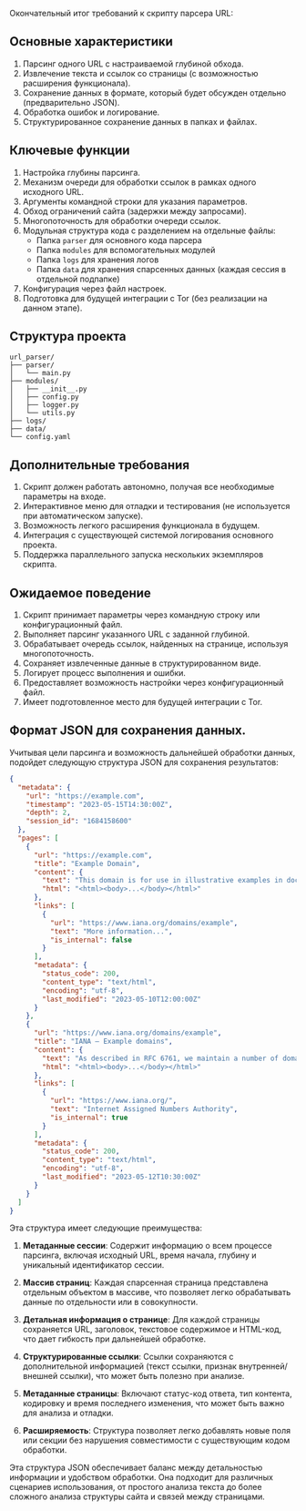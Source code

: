 Окончательный итог требований к скрипту парсера URL:

## Основные характеристики

1. Парсинг одного URL с настраиваемой глубиной обхода.
2. Извлечение текста и ссылок со страницы (с возможностью расширения функционала).
3. Сохранение данных в формате, который будет обсужден отдельно (предварительно JSON).
4. Обработка ошибок и логирование.
5. Структурированное сохранение данных в папках и файлах.

## Ключевые функции

1. Настройка глубины парсинга.
2. Механизм очереди для обработки ссылок в рамках одного исходного URL.
3. Аргументы командной строки для указания параметров.
4. Обход ограничений сайта (задержки между запросами).
5. Многопоточность для обработки очереди ссылок.
6. Модульная структура кода с разделением на отдельные файлы:
   - Папка `parser` для основного кода парсера
   - Папка `modules` для вспомогательных модулей
   - Папка `logs` для хранения логов
   - Папка `data` для хранения спарсенных данных (каждая сессия в отдельной подпапке)
7. Конфигурация через файл настроек.
8. Подготовка для будущей интеграции с Tor (без реализации на данном этапе).

## Структура проекта

```
url_parser/
├── parser/
│   └── main.py
├── modules/
│   ├── __init__.py
│   ├── config.py
│   ├── logger.py
│   └── utils.py
├── logs/
├── data/
└── config.yaml
```

## Дополнительные требования

1. Скрипт должен работать автономно, получая все необходимые параметры на входе.
2. Интерактивное меню для отладки и тестирования (не используется при автоматическом запуске).
3. Возможность легкого расширения функционала в будущем.
4. Интеграция с существующей системой логирования основного проекта.
5. Поддержка параллельного запуска нескольких экземпляров скрипта.

## Ожидаемое поведение

1. Скрипт принимает параметры через командную строку или конфигурационный файл.
2. Выполняет парсинг указанного URL с заданной глубиной.
3. Обрабатывает очередь ссылок, найденных на странице, используя многопоточность.
4. Сохраняет извлеченные данные в структурированном виде.
5. Логирует процесс выполнения и ошибки.
6. Предоставляет возможность настройки через конфигурационный файл.
7. Имеет подготовленное место для будущей интеграции с Tor.

## Формат JSON для сохранения данных. 

Учитывая цели парсинга и возможность дальнейшей обработки данных, подойдет следующую структура JSON для сохранения результатов:

```json
{
  "metadata": {
    "url": "https://example.com",
    "timestamp": "2023-05-15T14:30:00Z",
    "depth": 2,
    "session_id": "1684158600"
  },
  "pages": [
    {
      "url": "https://example.com",
      "title": "Example Domain",
      "content": {
        "text": "This domain is for use in illustrative examples in documents...",
        "html": "<html><body>...</body></html>"
      },
      "links": [
        {
          "url": "https://www.iana.org/domains/example",
          "text": "More information...",
          "is_internal": false
        }
      ],
      "metadata": {
        "status_code": 200,
        "content_type": "text/html",
        "encoding": "utf-8",
        "last_modified": "2023-05-10T12:00:00Z"
      }
    },
    {
      "url": "https://www.iana.org/domains/example",
      "title": "IANA — Example domains",
      "content": {
        "text": "As described in RFC 6761, we maintain a number of domains...",
        "html": "<html><body>...</body></html>"
      },
      "links": [
        {
          "url": "https://www.iana.org/",
          "text": "Internet Assigned Numbers Authority",
          "is_internal": true
        }
      ],
      "metadata": {
        "status_code": 200,
        "content_type": "text/html",
        "encoding": "utf-8",
        "last_modified": "2023-05-12T10:30:00Z"
      }
    }
  ]
}
```

Эта структура имеет следующие преимущества:

1. **Метаданные сессии**: Содержит информацию о всем процессе парсинга, включая исходный URL, время начала, глубину и уникальный идентификатор сессии.

2. **Массив страниц**: Каждая спарсенная страница представлена отдельным объектом в массиве, что позволяет легко обрабатывать данные по отдельности или в совокупности.

3. **Детальная информация о странице**: Для каждой страницы сохраняется URL, заголовок, текстовое содержимое и HTML-код, что дает гибкость при дальнейшей обработке.

4. **Структурированные ссылки**: Ссылки сохраняются с дополнительной информацией (текст ссылки, признак внутренней/внешней ссылки), что может быть полезно при анализе.

5. **Метаданные страницы**: Включают статус-код ответа, тип контента, кодировку и время последнего изменения, что может быть важно для анализа и отладки.

6. **Расширяемость**: Структура позволяет легко добавлять новые поля или секции без нарушения совместимости с существующим кодом обработки.

Эта структура JSON обеспечивает баланс между детальностью информации и удобством обработки. Она подходит для различных сценариев использования, от простого анализа текста до более сложного анализа структуры сайта и связей между страницами.
